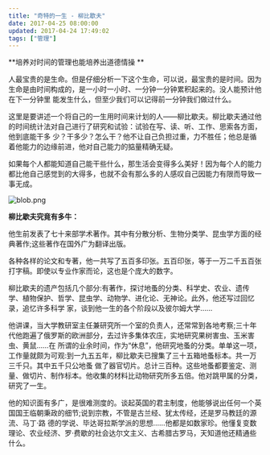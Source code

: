 ```yaml
---
title: "奇特的一生 - 柳比歇夫"
date: 2017-04-25 08:00:00
updated: 2017-04-24 17:49:02
tags: ["管理"]
---
```

**培养对时间的管理也能培养出道德情操 **

  

人最宝贵的是生命。但是仔细分析一下这个生命，可以说，最宝贵的是时间。因为生命是由时间构成的，是一小时一小时、一分钟一分钟累积起来的。没人能预计他在下一分钟里
能发生什么，但至少我们可以记得前一分钟我们做过什么。

  

这里是要讲述一个将自己的一生用时间来计划的人——柳比歇夫。柳比歇夫通过他的时间统计法对自己进行了研究和试验：试验在写、读、听、工作、思索各方面，他到底能干多
少？干多少？怎么干？他不让自己负担过重，力不胜任；他总是循着他能力的边缘前进，他对自己能力的掂量精确无疑。

  

如果每个人都能知道自己能干些什么，那生活会变得多么美好！因为每个人的能力都比他自己感觉到的大得多，也就不会有那么多的人感叹自己因能力有限而导致一事无成。

  

![blob.png](/uploads/ueditor/php/upload/image/20170424/1493000644.png)

  

**柳比歇夫究竟有多牛：**

  

他生前发表了七十来部学术著作。其中有分散分析、生物分类学、昆虫学方面的经典著作;这些著作在国外广为翻译出版。

  

各种各样的论文和专著，他一共写了五百多印张。五百印张，等于一万二千五百张打字稿。即使以专业作家而论，这也是个庞大的数字。

  

柳比歇夫的遗产包括几个部分:有著作，探讨地蚤的分类、科学史、农业、遗传学、植物保护、哲学、昆虫学、动物学、进化论、无神论。此外，他还写过回忆录，追忆许多科学
家，谈到他一生的各个阶段以及彼尔姆大学……

  

他讲课，当大学教研室主任兼研究所一个室的负责人，还常常到各地考察;三十年代他跑遍了俄罗斯的欧洲部分，去过许多集体农庄，实地研究果树害虫、玉米害虫、黄鼠……在
所谓的业余时间，作为“休息”，他研究地蚤的分类。单单这一项，工作量就颇为可观:到一九五五年，柳比歇夫已搜集了三十五箱地蚤标本。共一万三千只。其中五千只公地蚤
做了器官切片。总计三百种。这些地蚤都要鉴定、测量、做切片、制作标本。他收集的材料比动物研究所多五倍。他对跳甲属的分类，研究了一生。

  

他的知识面有多广，是很难测度的。谈起英国的君主制度，他能够说出任何一个英国国王临朝秉政的细节;说到宗教，不管是古兰经、犹太传经，还是罗马教廷的源流、马丁·路
德的学说、毕达哥拉斯学派的思想……他都是如数家珍。他懂复变数理论、农业经济、罗·费歇的社会达尔文主义、古希腊古罗马，天知道他还精通些什么。

  

